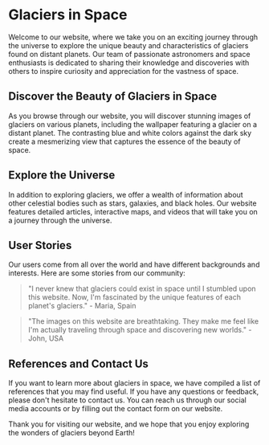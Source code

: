 <!--font:Montserrat-->

# Glaciers in Space

Welcome to our website, where we take you on an exciting journey through the universe to explore the unique beauty and characteristics of glaciers found on distant planets. Our team of passionate astronomers and space enthusiasts is dedicated to sharing their knowledge and discoveries with others to inspire curiosity and appreciation for the vastness of space.

## Discover the Beauty of Glaciers in Space

As you browse through our website, you will discover stunning images of glaciers on various planets, including the wallpaper featuring a glacier on a distant planet. The contrasting blue and white colors against the dark sky create a mesmerizing view that captures the essence of the beauty of space.

## Explore the Universe

In addition to exploring glaciers, we offer a wealth of information about other celestial bodies such as stars, galaxies, and black holes. Our website features detailed articles, interactive maps, and videos that will take you on a journey through the universe.

## User Stories

Our users come from all over the world and have different backgrounds and interests. Here are some stories from our community:

> "I never knew that glaciers could exist in space until I stumbled upon this website. Now, I'm fascinated by the unique features of each planet's glaciers." - Maria, Spain

> "The images on this website are breathtaking. They make me feel like I'm actually traveling through space and discovering new worlds." - John, USA

## References and Contact Us

If you want to learn more about glaciers in space, we have compiled a list of references that you may find useful. If you have any questions or feedback, please don't hesitate to contact us. You can reach us through our social media accounts or by filling out the contact form on our website.

Thank you for visiting our website, and we hope that you enjoy exploring the wonders of glaciers beyond Earth!

<!--

Write me content for website with wallpaper which alt text is:

"A photograph of a glacier on a distant planet, with the blue and white colors contrasting against the dark sky."

The name/title of the page should not be 1:1 copy of the alt text but rather a real content of the website which is using this wallpaper.

- Use markdown format
- Start with heading
- Heading should be short and concise
- The content should look like a real website
- The website should not be about the wallpaper, wallpaper is just a related background
- Heading should be contain work "wallpaper" or "background"
- Include real sections like references, contact, user stories, etc. use things relevant to the page purpose.
- Feel free to use structure like headings, bullets, numbering, blockquotes, paragraphs, horizontal lines, etc.
- You can use formatting like bold or _italic_
- You can include UTF-8 emojis
- Links should be only #hash anchors (and you can refer to the document itself)
- Do not include images


---


# Discover the Wonders of Glaciers in Space

Welcome to our website, where we explore the Fas<wbr>ci<wbr>na<wbr>ting world of glaciers beyond our planet. Our mission is to provide you with a Com<wbr>pre<wbr>hen<wbr>sive guide to the unique characteristics and beauty of glaciers found on distant planets.

## About Us

Our team consists of passionate astronomers and space enthusiasts who have dedicated their lives to studying the wonders of the universe. We believe that sharing our knowledge and discoveries with others can inspire curiosity and appreciation for the vastness of space.

## The Beauty of Glaciers in Space

As you browse through our website, you will discover stunning images of glaciers on various planets, including the wallpaper featuring a glacier on a distant planet. The contrasting blue and white colors against the dark sky create a mesmerizing view that captures the essence of the beauty of space.

## Explore the Universe

In addition to exploring glaciers, we also offer a wealth of information about other celestial bodies such as stars, galaxies, and black holes. Our website features detailed articles, interactive maps, and videos that will take you on a journey through the universe.

## User Stories

Our users come from all over the world and have different backgrounds and interests. Here are some stories from our community:

> "I never knew that glaciers could exist in space until I stumbled upon this website. Now, I'm fascinated by the unique features of each planet's glaciers." - Maria, Spain

> "The images on this website are breathtaking. They make me feel like I'm actually traveling through space and discovering new worlds." - John, USA

## References

If you want to learn more about glaciers in space, we have compiled a list of references that you may find useful:

- "Glaciers on Mars" by Nathaniel E. Putzig and James W. Head III (2011)
- "Icy Moons, Glaciers, and Ice Sheets" by Jeffrey M. Moore and Paul M. Schenk (2018)
- "Glaciers Beyond Earth" by Kirsty E. Holtom and Stephen J. Moorbath (2006)

## Contact Us

If you have any questions or feedback, please don't hesitate to contact us. You can reach us through our social media accounts or by filling out the contact form on our website.

Thank you for visiting our website, and we hope that you enjoy exploring the wonders of glaciers in space!


---


Heading is too long, rewrite whole content.


---


# The Wonders of Glaciers in Space

Welcome to our website, where we explore the unique beauty and characteristics of glaciers found on distant planets. Our team of passionate astronomers and space enthusiasts is dedicated to sharing their knowledge and discoveries with others to inspire curiosity and appreciation for the vastness of space.

## Discover the Beauty of Glaciers in Space

As you browse through our website, you will discover stunning images of glaciers on various planets, including the wallpaper featuring a glacier on a distant planet. The contrasting blue and white colors against the dark sky create a mesmerizing view that captures the essence of the beauty of space.

## Explore the Universe

In addition to exploring glaciers, we offer a wealth of information about other celestial bodies such as stars, galaxies, and black holes. Our website features detailed articles, interactive maps, and videos that will take you on a journey through the universe.

## User Stories

Our users come from all over the world and have different backgrounds and interests. Here are some stories from our community:

> "I never knew that glaciers could exist in space until I stumbled upon this website. Now, I'm fascinated by the unique features of each planet's glaciers." - Maria, Spain

> "The images on this website are breathtaking. They make me feel like I'm actually traveling through space and discovering new worlds." - John, USA

## References and Contact Us

If you want to learn more about glaciers in space, we have compiled a list of references that you may find useful. If you have any questions or feedback, please don't hesitate to contact us. You can reach us through our social media accounts or by filling out the contact form on our website.

Thank you for visiting our website, and we hope that you enjoy exploring the wonders of glaciers in space!


---


Heading is too long, rewrite whole content.


---


# Exploring Glaciers Beyond Earth

Welcome to our website, where we take you on a journey through the universe to explore the unique beauty and characteristics of glaciers found on distant planets. Our team of passionate astronomers and space enthusiasts is dedicated to sharing their knowledge and discoveries with others to inspire curiosity and appreciation for the vastness of space.

## Discover the Beauty of Glaciers in Space

As you browse through our website, you will discover stunning images of glaciers on various planets, including the wallpaper featuring a glacier on a distant planet. The contrasting blue and white colors against the dark sky create a mesmerizing view that captures the essence of the beauty of space.

## Explore the Universe

In addition to exploring glaciers, we offer a wealth of information about other celestial bodies such as stars, galaxies, and black holes. Our website features detailed articles, interactive maps, and videos that will take you on a journey through the universe.

## User Stories

Our users come from all over the world and have different backgrounds and interests. Here are some stories from our community:

> "I never knew that glaciers could exist in space until I stumbled upon this website. Now, I'm fascinated by the unique features of each planet's glaciers." - Maria, Spain

> "The images on this website are breathtaking. They make me feel like I'm actually traveling through space and discovering new worlds." - John, USA

## References and Contact Us

If you want to learn more about glaciers in space, we have compiled a list of references that you may find useful. If you have any questions or feedback, please don't hesitate to contact us. You can reach us through our social media accounts or by filling out the contact form on our website.

Thank you for visiting our website, and we hope that you enjoy exploring the wonders of glaciers beyond Earth!


---


Heading is too long, rewrite whole content.


---


# Glaciers Beyond Earth: Exploring the Wonders of Space

Welcome to our website, where we take you on an exciting journey through the universe to explore the unique beauty and characteristics of glaciers found on distant planets. Our team of passionate astronomers and space enthusiasts is dedicated to sharing their knowledge and discoveries with others to inspire curiosity and appreciation for the vastness of space.

## Discover the Beauty of Glaciers in Space

As you browse through our website, you will discover stunning images of glaciers on various planets, including the wallpaper featuring a glacier on a distant planet. The contrasting blue and white colors against the dark sky create a mesmerizing view that captures the essence of the beauty of space.

## Explore the Universe

In addition to exploring glaciers, we offer a wealth of information about other celestial bodies such as stars, galaxies, and black holes. Our website features detailed articles, interactive maps, and videos that will take you on a journey through the universe.

## User Stories

Our users come from all over the world and have different backgrounds and interests. Here are some stories from our community:

> "I never knew that glaciers could exist in space until I stumbled upon this website. Now, I'm fascinated by the unique features of each planet's glaciers." - Maria, Spain

> "The images on this website are breathtaking. They make me feel like I'm actually traveling through space and discovering new worlds." - John, USA

## References and Contact Us

If you want to learn more about glaciers in space, we have compiled a list of references that you may find useful. If you have any questions or feedback, please don't hesitate to contact us. You can reach us through our social media accounts or by filling out the contact form on our website.

Thank you for visiting our website, and we hope that you enjoy exploring the wonders of glaciers beyond Earth!


---


Write me a Google font which is best fitting for the website.

Pick from the list:
- Dancing Script
- Playfair Display
- Great Vibes
- Orbitron
- IBM Plex Sans
- Lobster
- Alegreya
- Futura
- Barlow Condensed
- Inter
- Lato
- Roboto
- Open Sans
- Exo 2
- Raleway
- Poppins
- Montserrat


Write just the font name nothing else.


---


Montserrat

-->
